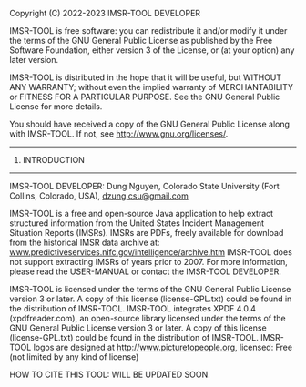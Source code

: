 Copyright (C) 2022-2023 IMSR-TOOL DEVELOPER

IMSR-TOOL is free software: you can redistribute it and/or modify
it under the terms of the GNU General Public License as published by
the Free Software Foundation, either version 3 of the License, or
(at your option) any later version.

IMSR-TOOL is distributed in the hope that it will be useful,
but WITHOUT ANY WARRANTY; without even the implied warranty of
MERCHANTABILITY or FITNESS FOR A PARTICULAR PURPOSE. See the
GNU General Public License for more details.

You should have received a copy of the GNU General Public License
along with IMSR-TOOL. If not, see <http://www.gnu.org/licenses/>.


---------------------------------------
1. INTRODUCTION
---------------------------------------
IMSR-TOOL DEVELOPER: Dung Nguyen, Colorado State University (Fort Collins, Colorado, USA), dzung.csu@gmail.com


IMSR-TOOL is a free and open-source Java application to help extract structured information from the United States Incident Management Situation Reports (IMSRs). 
IMSRs are PDFs, freely available for download from the historical IMSR data archive at: www.predictiveservices.nifc.gov/intelligence/archive.htm 
IMSR-TOOL does not support extracting IMSRs of years prior to 2007.
For more information, please read the USER-MANUAL or contact the IMSR-TOOL DEVELOPER.


IMSR-TOOL is licensed under the terms of the GNU General Public License version 3 or later. A copy of this license (license-GPL.txt) could be found in the distribution of IMSR-TOOL.
IMSR-TOOL integrates XPDF 4.0.4 (xpdfreader.com), an open-source library licensed under the terms of the GNU General Public License version 3 or later. A copy of this license (license-GPL.txt) could be found in the distribution of IMSR-TOOL.
IMSR-TOOL logos are designed at http://www.picturetopeople.org, licensed: Free (not limited by any kind of license)
	

HOW TO CITE THIS TOOL: WILL BE UPDATED SOON.